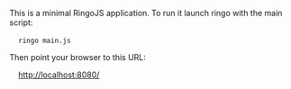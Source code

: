 This is a minimal RingoJS application. To run it launch ringo
with the main script:

&nbsp;&nbsp;&nbsp;&nbsp;```ringo main.js```

Then point your browser to this URL:

&nbsp;&nbsp;&nbsp;&nbsp;[http://localhost:8080/](http://localhost:8080/)
